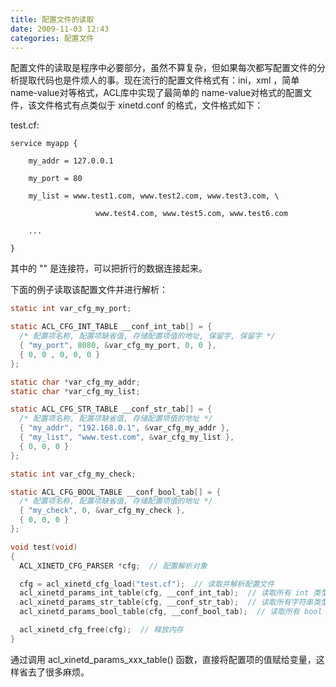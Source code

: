 ```yaml
---
title: 配置文件的读取
date: 2009-11-03 12:43
categories: 配置文件
---
```


配置文件的读取是程序中必要部分，虽然不算复杂，但如果每次都写配置文件的分析提取代码也是件烦人的事。现在流行的配置文件格式有：ini，xml ，简单name-value对等格式，ACL库中实现了最简单的 name-value对格式的配置文件，该文件格式有点类似于 xinetd.conf 的格式，文件格式如下：


test.cf:

```
service myapp {

    my_addr = 127.0.0.1

    my_port = 80

    my_list = www.test1.com, www.test2.com, www.test3.com, \

                   www.test4.com, www.test5.com, www.test6.com

    ...

}
```
 

其中的 "\"  是连接符，可以把折行的数据连接起来。

下面的例子读取该配置文件并进行解析：

```c
static int var_cfg_my_port;

static ACL_CFG_INT_TABLE __conf_int_tab[] = {
  /* 配置项名称, 配置项缺省值, 存储配置项值的地址, 保留字, 保留字 */
  { "my_port", 8080, &var_cfg_my_port, 0, 0 },
  { 0, 0 , 0, 0, 0 }
};

static char *var_cfg_my_addr;
static char *var_cfg_my_list;

static ACL_CFG_STR_TABLE __conf_str_tab[] = {
  /* 配置项名称, 配置项缺省值, 存储配置项值的地址 */
  { "my_addr", "192.168.0.1", &var_cfg_my_addr },
  { "my_list", "www.test.com", &var_cfg_my_list },
  { 0, 0, 0 }
};

static int var_cfg_my_check;

static ACL_CFG_BOOL_TABLE __conf_bool_tab[] = {
  /* 配置项名称, 配置项缺省值, 存储配置项值的地址 */
  { "my_check", 0, &var_cfg_my_check },
  { 0, 0, 0 }
};

void test(void)
{
  ACL_XINETD_CFG_PARSER *cfg;  // 配置解析对象

  cfg = acl_xinetd_cfg_load("test.cf");  // 读取并解析配置文件
  acl_xinetd_params_int_table(cfg, __conf_int_tab);  // 读取所有 int 类型的配置项
  acl_xinetd_params_str_table(cfg, __conf_str_tab);  // 读取所有字符串类型的配置项
  acl_xinetd_params_bool_table(cfg, __conf_bool_tab);  // 读取所有 bool 型的配置项

  acl_xinetd_cfg_free(cfg);  // 释放内存
}
```
通过调用 acl_xinetd_params_xxx_table() 函数，直接将配置项的值赋给变量，这样省去了很多麻烦。